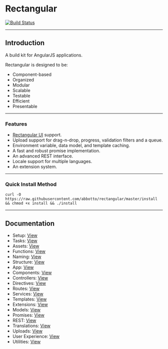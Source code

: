 # Rectangular
[![Build Status](https://travis-ci.org/abbotto/rectangular.svg?branch=master)](https://travis-ci.org/abbotto/rectangular)

---

## Introduction
A build kit for AngularJS applications.

Rectangular is designed to be:
- Component-based
- Organized
- Modular
- Scalable
- Testable
- Efficient
- Presentable

---

### Features
- [Rectangular UI](https://github.com/abbotto/rectangular-ui) support.
- Upload support for drag-n-drop, progress, validation filters and a queue. 
- Environment variable, data model, and template caching.
- A fast and robust promise implementation.
- An advanced REST interface.
- Locale support for multiple languages.
- An extension system.

---

### Quick Install Method
	curl -O https://raw.githubusercontent.com/abbotto/rectangular/master/install && chmod +x install && ./install

---

## Documentation

- Setup: 			[View](readme/setup.md)
- Tasks: 			[View](readme/tasks.md)
- Assets: 			[View](readme/assets.md)
- Functions:		[View](readme/functions.md)
- Naming:			[View](readme/naming.md)
- Structure:		[View](readme/structure.md)
- App:				[View](readme/app.md)
- Components: 		[View](readme/components.md)
- Controllers: 		[View](readme/controllers.md)
- Directives: 		[View](readme/directives.md)
- Routes:			[View](readme/routes.md)
- Services:			[View](readme/services.md)
- Templates:		[View](readme/templates.md)
- Extensions:		[View](readme/extensions.md)
- Models:			[View](readme/models.md)
- Promises:			[View](readme/promises.md)
- REST:				[View](readme/rest.md)
- Translations:		[View](readme/translations.md)
- Uploads:			[View](readme/uploads.md)
- User Experience:	[View](readme/user-experience.md)
- Utilities:		[View](readme/utilities.md)




